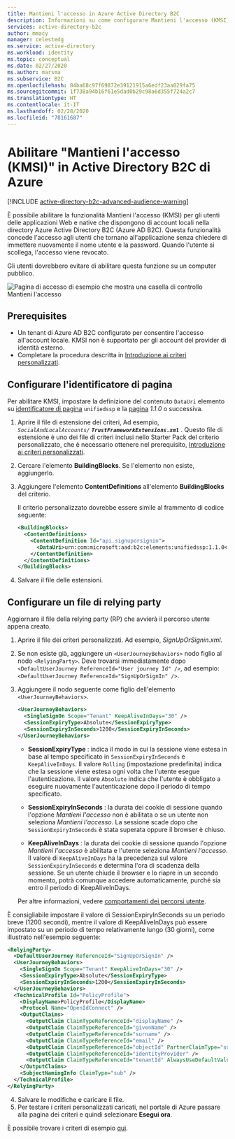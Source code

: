 ```yaml
---
title: Mantieni l'accesso in Azure Active Directory B2C
description: Informazioni su come configurare Mantieni l'accesso (KMSI) in Active Directory B2C di Azure.
services: active-directory-b2c
author: mmacy
manager: celestedg
ms.service: active-directory
ms.workload: identity
ms.topic: conceptual
ms.date: 02/27/2020
ms.author: marsma
ms.subservice: B2C
ms.openlocfilehash: 84ba68c97f69872e39121915a6edf23aa029fa75
ms.sourcegitcommit: 1f738a94b16f61e5dad0b29c98a6d355f724a2c7
ms.translationtype: HT
ms.contentlocale: it-IT
ms.lasthandoff: 02/28/2020
ms.locfileid: "78161687"
---
```

# <a name="enable-keep-me-signed-in-kmsi-in-azure-active-directory-b2c"></a>Abilitare "Mantieni l'accesso (KMSI)" in Active Directory B2C di Azure

[!INCLUDE [active-directory-b2c-advanced-audience-warning](../../includes/active-directory-b2c-advanced-audience-warning.md)]

È possibile abilitare la funzionalità Mantieni l'accesso (KMSI) per gli utenti delle applicazioni Web e native che dispongono di account locali nella directory Azure Active Directory B2C (Azure AD B2C). Questa funzionalità concede l'accesso agli utenti che tornano all'applicazione senza chiedere di immettere nuovamente il nome utente e la password. Quando l'utente si scollega, l'accesso viene revocato.

Gli utenti dovrebbero evitare di abilitare questa funzione su un computer pubblico.

![Pagina di accesso di esempio che mostra una casella di controllo Mantieni l'accesso](./media/custom-policy-keep-me-signed-in/kmsi.PNG)

## <a name="prerequisites"></a>Prerequisites

- Un tenant di Azure AD B2C configurato per consentire l'accesso all'account locale. KMSI non è supportato per gli account del provider di identità esterno.
- Completare la procedura descritta in [Introduzione ai criteri personalizzati](custom-policy-get-started.md).

## <a name="configure-the-page-identifier"></a>Configurare l'identificatore di pagina 

Per abilitare KMSI, impostare la definizione del contenuto `DataUri` elemento su [identificatore di pagina](contentdefinitions.md#datauri) `unifiedssp` e la [pagina](page-layout.md) *1.1.0* o successiva.

1. Aprire il file di estensione dei criteri, Ad esempio, <em>`SocialAndLocalAccounts/` **`TrustFrameworkExtensions.xml`** </em> . Questo file di estensione è uno dei file di criteri inclusi nello Starter Pack del criterio personalizzato, che è necessario ottenere nel prerequisito, [Introduzione ai criteri personalizzati](custom-policy-get-started.md).
1. Cercare l'elemento **BuildingBlocks**. Se l'elemento non esiste, aggiungerlo.
1. Aggiungere l'elemento **ContentDefinitions** all'elemento **BuildingBlocks** del criterio.

    Il criterio personalizzato dovrebbe essere simile al frammento di codice seguente:

    ```xml
    <BuildingBlocks>
      <ContentDefinitions>
        <ContentDefinition Id="api.signuporsignin">
          <DataUri>urn:com:microsoft:aad:b2c:elements:unifiedssp:1.1.0</DataUri>
        </ContentDefinition>
      </ContentDefinitions>
    </BuildingBlocks>
    ```
    
1. Salvare il file delle estensioni.



## <a name="configure-a-relying-party-file"></a>Configurare un file di relying party

Aggiornare il file della relying party (RP) che avvierà il percorso utente appena creato.

1. Aprire il file dei criteri personalizzati. Ad esempio, *SignUpOrSignin.xml*.
1. Se non esiste già, aggiungere un `<UserJourneyBehaviors>` nodo figlio al nodo `<RelyingParty>`. Deve trovarsi immediatamente dopo `<DefaultUserJourney ReferenceId="User journey Id" />`, ad esempio: `<DefaultUserJourney ReferenceId="SignUpOrSignIn" />`.
1. Aggiungere il nodo seguente come figlio dell'elemento `<UserJourneyBehaviors>`.

    ```XML
    <UserJourneyBehaviors>
      <SingleSignOn Scope="Tenant" KeepAliveInDays="30" />
      <SessionExpiryType>Absolute</SessionExpiryType>
      <SessionExpiryInSeconds>1200</SessionExpiryInSeconds>
    </UserJourneyBehaviors>
    ```

    - **SessionExpiryType** : indica il modo in cui la sessione viene estesa in base al tempo specificato in `SessionExpiryInSeconds` e `KeepAliveInDays`. Il valore `Rolling` (impostazione predefinita) indica che la sessione viene estesa ogni volta che l'utente esegue l'autenticazione. Il valore `Absolute` indica che l'utente è obbligato a eseguire nuovamente l'autenticazione dopo il periodo di tempo specificato.
 
    - **SessionExpiryInSeconds** : la durata dei cookie di sessione quando l'opzione *Mantieni l'accesso* non è abilitata o se un utente non seleziona *Mantieni l'accesso*. La sessione scade dopo che `SessionExpiryInSeconds` è stata superata oppure il browser è chiuso.
 
    - **KeepAliveInDays** : la durata dei cookie di sessione quando l'opzione *Mantieni l'accesso* è abilitata e l'utente seleziona *Mantieni l'accesso*.  Il valore di `KeepAliveInDays` ha la precedenza sul valore `SessionExpiryInSeconds` e determina l'ora di scadenza della sessione. Se un utente chiude il browser e lo riapre in un secondo momento, potrà comunque accedere automaticamente, purché sia entro il periodo di KeepAliveInDays.
    
    Per altre informazioni, vedere [comportamenti dei percorsi utente](relyingparty.md#userjourneybehaviors).
 
È consigliabile impostare il valore di SessionExpiryInSeconds su un periodo breve (1200 secondi), mentre il valore di KeepAliveInDays può essere impostato su un periodo di tempo relativamente lungo (30 giorni), come illustrato nell'esempio seguente:

```XML
<RelyingParty>
  <DefaultUserJourney ReferenceId="SignUpOrSignIn" />
  <UserJourneyBehaviors>
    <SingleSignOn Scope="Tenant" KeepAliveInDays="30" />
    <SessionExpiryType>Absolute</SessionExpiryType>
    <SessionExpiryInSeconds>1200</SessionExpiryInSeconds>
  </UserJourneyBehaviors>
  <TechnicalProfile Id="PolicyProfile">
    <DisplayName>PolicyProfile</DisplayName>
    <Protocol Name="OpenIdConnect" />
    <OutputClaims>
      <OutputClaim ClaimTypeReferenceId="displayName" />
      <OutputClaim ClaimTypeReferenceId="givenName" />
      <OutputClaim ClaimTypeReferenceId="surname" />
      <OutputClaim ClaimTypeReferenceId="email" />
      <OutputClaim ClaimTypeReferenceId="objectId" PartnerClaimType="sub"/>
      <OutputClaim ClaimTypeReferenceId="identityProvider" />
      <OutputClaim ClaimTypeReferenceId="tenantId" AlwaysUseDefaultValue="true" DefaultValue="{Policy:TenantObjectId}" />
    </OutputClaims>
    <SubjectNamingInfo ClaimType="sub" />
  </TechnicalProfile>
</RelyingParty>
```

4. Salvare le modifiche e caricare il file.
5. Per testare i criteri personalizzati caricati, nel portale di Azure passare alla pagina dei criteri e quindi selezionare **Esegui ora**.

È possibile trovare i criteri di esempio [qui](https://github.com/Azure-Samples/active-directory-b2c-custom-policy-starterpack/tree/master/scenarios/keep%20me%20signed%20in).
